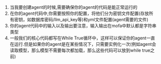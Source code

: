 1. 当我要创建agent的时候,需要确保你的agent的代码是能正常运行的
2. 在你的agent代码中,你需要按照你的配置，将他们分为密钥文件配置(存放所有密钥，如数据库密码/llm_api_key等)和yml文件配置(agent需要的文件)
3. 你的agent代码中的输入以及输出要注意，输入输出在mofa中默认都是字符串类型
4. 一般我们的核心代码都写在While True循环中，这样可以保证你的agent一直在运行.但是如果你的agent是在某些情况下，只需要实例化一次(例如agent会读取模型，那么模型不需要每次都加载，那么这些代码可以放到while true之前)
